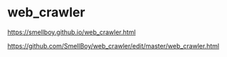# web_crawler

https://smellboy.github.io/web_crawler.html

https://github.com/SmellBoy/web_crawler/edit/master/web_crawler.html
